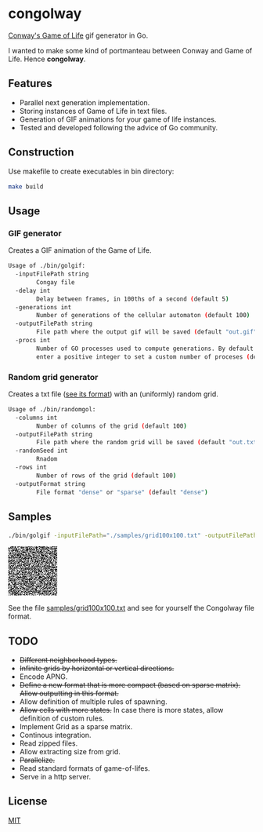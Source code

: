 # congolway
[Conway's Game of Life](https://en.wikipedia.org/wiki/Conway%27s_Game_of_Life) gif generator in Go.

I wanted to make some kind of portmanteau between Conway and Game of Life.
Hence **congolway**.

## Features
* Parallel next generation implementation.
* Storing instances of Game of Life in text files.
* Generation of GIF animations for your game of life instances.
* Tested and developed following the advice of Go community.


## Construction
Use makefile to create executables in bin directory:

```sh
make build
```

## Usage

### GIF generator
Creates a GIF animation of the Game of Life.
```sh
Usage of ./bin/golgif:
  -inputFilePath string
        Congay file
  -delay int
        Delay between frames, in 100ths of a second (default 5)
  -generations int
        Number of generations of the cellular automaton (default 100)
  -outputFilePath string
        File path where the output gif will be saved (default "out.gif")
  -procs int
        Number of GO processes used to compute generations. By default is -1 (use as many as hardware CPUs),
        enter a positive integer to set a custom number of proceses (default -1)
```

### Random grid generator
Creates a txt file ([see its format](/doc/congolway_file_format.md)) with an (uniformly) random grid.
```sh
Usage of ./bin/randomgol:
  -columns int
        Number of columns of the grid (default 100)
  -outputFilePath string
        File path where the random grid will be saved (default "out.txt")
  -randomSeed int
        Rnadom 
  -rows int
        Number of rows of the grid (default 100)
  -outputFormat string
        File format "dense" or "sparse" (default "dense")
```


## Samples

```sh
./bin/golgif -inputFilePath="./samples/grid100x100.txt" -outputFilePath="./samples/grid100x100.gif"
```

![grid100x100 gif](samples/grid100x100.gif)

See the file [samples/grid100x100.txt](samples/grid100x100.txt) and see for yourself the Congolway file format.

## TODO
* ~~Different neighborhood types.~~
* ~~Infinite grids by horizontal or vertical directions.~~
* Encode APNG.
* ~~Define a new format that is more compact (based on sparse matrix). Allow outputting in this format.~~
* Allow definition of multiple rules of spawning.
* ~~Allow cells with more states.~~ In case there is more states, allow definition of custom rules.
* Implement Grid as a sparse matrix.
* Continous integration.
* Read zipped files.
* Allow extracting size from grid.
* ~~Parallelize.~~
* Read standard formats of game-of-lifes.
* Serve in a http server.

## License
[MIT](LICENSE)
